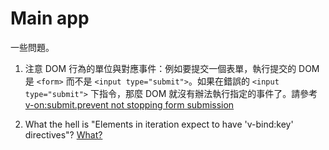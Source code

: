 # Main app

一些問題。

1. 注意 DOM 行為的單位與對應事件：例如要提交一個表單，執行提交的 DOM 是 `<form>` 而不是 `<input type="submit">`。如果在錯誤的 `<input type="submit">` 下指令，那麼 DOM 就沒有辦法執行指定的事件了。請參考 [v-on:submit.prevent not stopping form submission](https://stackoverflow.com/questions/40837936/v-onsubmit-prevent-not-stopping-form-submission)

2. What the hell is "Elements in iteration expect to have 'v-bind:key' directives"? [What?](https://vuejs.org/v2/guide/list.html#v-for-with-a-Component)